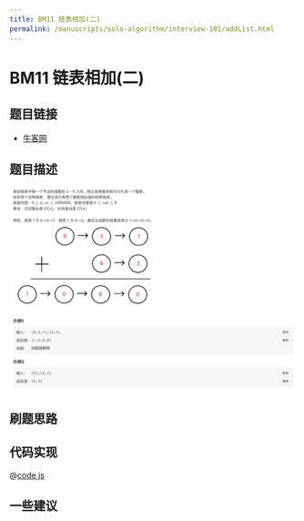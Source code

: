 ```yaml
---
title: BM11 链表相加(二)
permalink: /manuscripts/solo-algorithm/interview-101/addList.html
---
```


# BM11 链表相加(二)

## 题目链接

- [牛客网](https://www.nowcoder.com/share/jump/8484115461694840620281)

## 题目描述

![反转链表.png](../images/addInList.png)

## 刷题思路

## 代码实现

@[code js](@code/algorithm/interview-101/addInList.js)

## 一些建议
